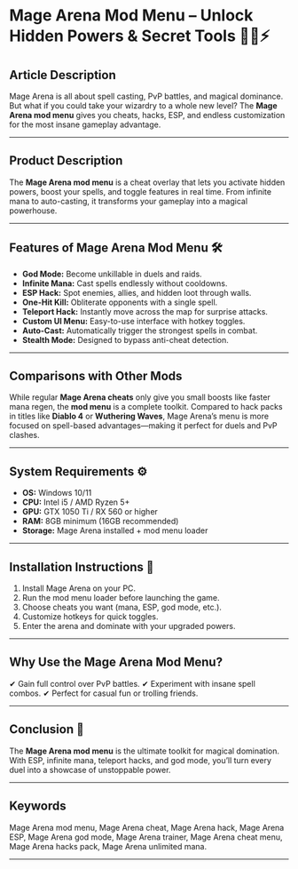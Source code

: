 # Mage Arena Mod Menu – Unlock Hidden Powers & Secret Tools 🧙‍♂️⚡

## Article Description

Mage Arena is all about spell casting, PvP battles, and magical dominance. But what if you could take your wizardry to a whole new level? The **Mage Arena mod menu** gives you cheats, hacks, ESP, and endless customization for the most insane gameplay advantage.


---

## Product Description

The **Mage Arena mod menu** is a cheat overlay that lets you activate hidden powers, boost your spells, and toggle features in real time. From infinite mana to auto-casting, it transforms your gameplay into a magical powerhouse.

---

## Features of Mage Arena Mod Menu 🛠️

* **God Mode:** Become unkillable in duels and raids.
* **Infinite Mana:** Cast spells endlessly without cooldowns.
* **ESP Hack:** Spot enemies, allies, and hidden loot through walls.
* **One-Hit Kill:** Obliterate opponents with a single spell.
* **Teleport Hack:** Instantly move across the map for surprise attacks.
* **Custom UI Menu:** Easy-to-use interface with hotkey toggles.
* **Auto-Cast:** Automatically trigger the strongest spells in combat.
* **Stealth Mode:** Designed to bypass anti-cheat detection.

---

## Comparisons with Other Mods

While regular **Mage Arena cheats** only give you small boosts like faster mana regen, the **mod menu** is a complete toolkit. Compared to hack packs in titles like **Diablo 4** or **Wuthering Waves**, Mage Arena’s menu is more focused on spell-based advantages—making it perfect for duels and PvP clashes.

---

## System Requirements ⚙️

* **OS:** Windows 10/11
* **CPU:** Intel i5 / AMD Ryzen 5+
* **GPU:** GTX 1050 Ti / RX 560 or higher
* **RAM:** 8GB minimum (16GB recommended)
* **Storage:** Mage Arena installed + mod menu loader

---

## Installation Instructions 🚀

1. Install Mage Arena on your PC.
2. Run the mod menu loader before launching the game.
3. Choose cheats you want (mana, ESP, god mode, etc.).
4. Customize hotkeys for quick toggles.
5. Enter the arena and dominate with your upgraded powers.

---

## Why Use the Mage Arena Mod Menu?

✔ Gain full control over PvP battles.
✔ Experiment with insane spell combos.
✔ Perfect for casual fun or trolling friends.

---

## Conclusion 🎯

The **Mage Arena mod menu** is the ultimate toolkit for magical domination. With ESP, infinite mana, teleport hacks, and god mode, you’ll turn every duel into a showcase of unstoppable power.

---

## Keywords

Mage Arena mod menu, Mage Arena cheat, Mage Arena hack, Mage Arena ESP, Mage Arena god mode, Mage Arena trainer, Mage Arena cheat menu, Mage Arena hacks pack, Mage Arena unlimited mana.

---
